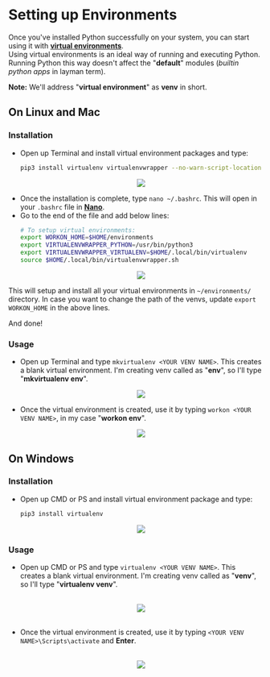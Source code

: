 # Setting up Environments

Once you've installed Python successfully on your system, you can start using it with **[virtual environments](https://docs.python.org/3/tutorial/venv.html)**.<br>Using virtual environments is an ideal way of running and executing Python. Running Python this way doesn't affect the "**default**" modules (*builtin python apps* in layman term).

**Note:** We'll address "**virtual environment**" as **venv** in short.

## On Linux and Mac

### Installation

- Open up Terminal and install virtual environment packages and type:
  ```bash
  pip3 install virtualenv virtualenvwrapper --no-warn-script-location
  ```
  <p align="center">
    <img src="https://github.com/xames3/cheat_sheet/blob/assets/media/pip-install-venv.png?raw=true">
  </p>
- Once the installation is complete, type `nano ~/.bashrc`. This will open in your `.bashrc` file in **[Nano](https://github.com/xames3/cheat_sheet/blob/master/editors/nano.md)**.
- Go to the end of the file and add below lines:
  ```bash
  # To setup virtual environments:
  export WORKON_HOME=$HOME/environments
  export VIRTUALENVWRAPPER_PYTHON=/usr/bin/python3
  export VIRTUALENVWRAPPER_VIRTUALENV=$HOME/.local/bin/virtualenv
  source $HOME/.local/bin/virtualenvwrapper.sh
  ```
  <p align="center">
    <img src="https://github.com/xames3/cheat_sheet/blob/assets/media/setup-venv.png?raw=true">
  </p>

This will setup and install all your virtual environments in `~/environments/` directory. In case you want to change the path of the venvs, update `export WORKON_HOME` in the above lines.

And done!

### Usage

- Open up Terminal and type `mkvirtualenv <YOUR VENV NAME>`. This creates a blank virtual environment. I'm creating venv called as "**env**", so I'll type "**mkvirtualenv env**".
  <p align="center">
    <img src="https://github.com/xames3/cheat_sheet/blob/assets/media/mk-venv.png?raw=true">
  </p>
- Once the virtual environment is created, use it by typing `workon <YOUR VENV NAME>`, in my case "**workon env**".
  <p align="center">
    <img src="https://github.com/xames3/cheat_sheet/blob/assets/media/venv-venv.png?raw=true">
  </p>

## On Windows

### Installation

- Open up CMD or PS and install virtual environment package and type:
  ```bash
  pip3 install virtualenv
  ```
  <p align="center">
    <img src="https://github.com/xames3/cheat_sheet/blob/assets/media/win-pip-install-venv.PNG?raw=true">
  </p>

### Usage

- Open up CMD or PS and type `virtualenv <YOUR VENV NAME>`. This creates a blank virtual environment. I'm creating venv called as "**venv**", so I'll type "**virtualenv venv**".<br><br>
  <p align="center">
    <img src="https://github.com/xames3/cheat_sheet/blob/assets/media/win-setup-venv.PNG?raw=true">
  </p><br>
- Once the virtual environment is created, use it by typing `<YOUR VENV NAME>\Scripts\activate` and **Enter**.<br><br>
  <p align="center">
    <img src="https://github.com/xames3/cheat_sheet/blob/assets/media/win-venv-venv.PNG?raw=true">
  </p>
